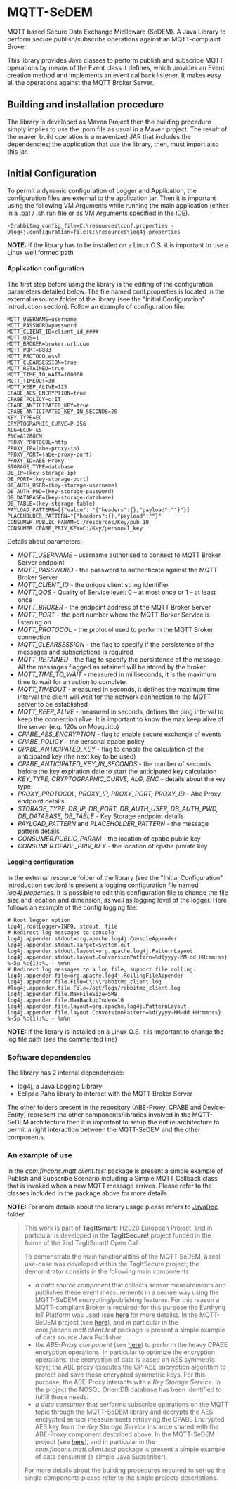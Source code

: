 # MQTT-SeDEM
MQTT based Secure Data Exchange Midlleware (SeDEM). A Java Library to perform secure publish/subscribe operations against an MQTT-complaint Broker.

This library provides Java classes to perform publish and subscribe MQTT operations by means of the Event class it defines, which provides an Event creation method and implements an event callback listener. It makes easy all the operations against the MQTT Broker Server.

## Building and installation procedure
The library is developed as Maven Project then the building procedure simply implies to use the .pom file as usual in a Maven project.
The result of the maven build operation is a mavenized JAR that includes the dependencies; the application that use the library, then, must import also this jar.

## Initial Configuration

To permit a dynamic configuration of Logger and Application, the configuration files are external to the application jar. Then it is important using the following VM Arguments while running the main application (either in a .bat / .sh run file or as VM Arguments specified in the IDE).

    -Drabbitmq_config_file=C:\resources\conf.properties -Dlog4j.configuration=file:C:\resources\log4j.properties

**NOTE:** if the library has to be installed on a Linux O.S. it is important to use a Linux well formed path

#### Application configuration
The first step before using the library is the editing of the configuration parameters detailed below. The file named conf.properties is located in the external resource folder of the library (see the "Initial Configuration" introduction section).  Follow an example of configuration file:

    MQTT_USERNAME=username
    MQTT_PASSWORD=password
    MQTT_CLIENT_ID=client_id_####
    MQTT_QOS=1
    MQTT_BROKER=broker.url.com
    MQTT_PORT=8883
    MQTT_PROTOCOL=ssl
    MQTT_CLEARSESSION=true
    MQTT_RETAINED=true
    MQTT_TIME_TO_WAIT=100000
    MQTT_TIMEOUT=30
    MQTT_KEEP_ALIVE=125
    CPABE_AES_ENCRYPTION=true
    CPABE_POLICY=c:IT
    CPABE_ANTICIPATED_KEY=true
    CPABE_ANTICIPATED_KEY_IN_SECONDS=20
    KEY_TYPE=EC
    CRYPTOGRAPHIC_CURVE=P-256
    ALG=ECDH-ES
    ENC=A128GCM
    PROXY_PROTOCOL=http
    PROXY_IP=(abe-proxy-ip)
    PROXY_PORT=(abe-proxy-port)
    PROXY_ID=ABE-Proxy
    STORAGE_TYPE=database
    DB_IP=(key-storage-ip)
    DB_PORT=(key-storage-port)
    DB_AUTH_USER=(key-storage-username)
    DB_AUTH_PWD=(key-storage-password)
    DB_DATABASE=(key-storage-database)
    DB_TABLE=(key-storage-table)
    PAYLOAD_PATTERN=[{"value": "{"headers":{},"payload":""}"}]
    PLACEHOLDER_PATTERN="{"headers":{},"payload":""}"
    CONSUMER.PUBLIC_PARAM=C:/resources/Key/pub_10
    CONSUMER.CPABE_PRIV_KEY=C:/Key/personal_key
Details about parameters:
-   _MQTT_USERNAME_  - username authorised to connect to MQTT Broker Server endpoint
-   _MQTT_PASSWORD_  - the password to authenticate against the MQTT Broker Server
-   _MQTT_CLIENT_ID_  - the unique client string identifier
-   _MQTT_QOS_  - Quality of Service level: 0 – at most once or 1 – at least once
-   _MQTT_BROKER_  - the endpoint address of the MQTT Broker Server
-   _MQTT_PORT_  - the port number where the MQTT Borker Service is listening on
-   _MQTT_PROTOCOL_  - the protocol used to perform the MQTT Broker connection
-   _MQTT_CLEARSESSION_  - the flag to specify if the persistence of the messages and subscriptions is required
-   _MQTT_RETAINED_  - the flag to specify the persistence of the message. All the messages flagged as retained will be stored by the broker
-   _MQTT_TIME_TO_WAIT_  - measured in milliseconds, it is the maximum time to wait for an action to complete
-   _MQTT_TIMEOUT_  - measured in seconds, it defines the maximum time interval the client will wait for the network connection to the MQTT server to be established
-   _MQTT_KEEP_ALIVE_  - measured in seconds, defines the ping interval to keep the connection alive. It is important to know the max keep alive of the server (e.g. 120s on Mosquitto)
-   _CPABE_AES_ENCRYPTION_  - flag to enable secure exchange of events
-   _CPABE_POLICY_  - the personal cpabe policy
-   _CPABE_ANTICIPATED_KEY_  - flag to enable the calculation of the anticipated key (the next key to be used)
-   _CPABE_ANTICIPATED_KEY_IN_SECONDS_  - the number of seconds before the key expiration date to start the anticipated key calculation
-   _KEY_TYPE, CRYPTOGRAPHIC_CURVE, ALG, ENC_  - details about the key type
-   _PROXY_PROTOCOL, PROXY_IP, PROXY_PORT, PROXY_ID_  - Abe Proxy endpoint details
-   _STORAGE_TYPE, DB_IP, DB_PORT, DB_AUTH_USER, DB_AUTH_PWD, DB_DATABASE, DB_TABLE_  - Key Storage endpoint details
-   _PAYLOAD_PATTERN_  and  _PLACEHOLDER_PATTERN_  - the message pattern details
-   _CONSUMER.PUBLIC_PARAM_  - the location of cpabe public key
-   _CONSUMER.CPABE_PRIV_KEY_  - the location of cpabe private key

#### Logging configuration
In the external resource folder of the library (see the "Initial Configuration" introduction section) is present a logging configuration file named _log4j.properties_. It is possible to edit this configuration file to change the file size and location and dimension, as well as logging level of the logger. Here follows an example of the config logging file:

    # Root logger option
    log4j.rootLogger=INFO, stdout, file
    # Redirect log messages to console
    log4j.appender.stdout=org.apache.log4j.ConsoleAppender
    log4j.appender.stdout.Target=System.out
    log4j.appender.stdout.layout=org.apache.log4j.PatternLayout
    log4j.appender.stdout.layout.ConversionPattern=%d{yyyy-MM-dd HH:mm:ss} %-5p %c{1}:%L - %m%n
    # Redirect log messages to a log file, support file rolling.
    log4j.appender.file=org.apache.log4j.RollingFileAppender
    log4j.appender.file.File=C\:\\rabbitmq_client.log
    #log4j.appender.file.File=/opt/logs/rabbitmq_client.log
    log4j.appender.file.MaxFileSize=5MB
    log4j.appender.file.MaxBackupIndex=10
    log4j.appender.file.layout=org.apache.log4j.PatternLayout
    log4j.appender.file.layout.ConversionPattern=%d{yyyy-MM-dd HH:mm:ss} %-5p %c{1}:%L - %m%n
**NOTE:** if the library is installed on a Linux O.S. it is important to change the log file path (see the commented line)

### Software dependencies

The library has 2 internal dependencies:

-   log4j, a Java Logging Library
-   Eclipse Paho library to interact with the MQTT Broker Server

The other folders present in the repository (ABE-Proxy, CPABE and Device-Entity) represent the other components/libraries involved in the MQTT-SeDEM architecture then it is important to setup the entire architecture to permit a right interaction between the MQTT-SeDEM and the other components.

### An example of use

In the  _com.fincons.mqtt.client.test_  package is present a simple example of Publish and Subscribe Scenario including a Simple MQTT Callback class that is invoked when a new MQTT message arrives. Please refer to the classes included in the package above for more details.

**NOTE:** For more details about the library usage please refers to [JavaDoc](https://github.com/FINCONS-IBD/MQTT-SeDEM/tree/master/MQTT-SeDEM/javadoc) folder.


> This work is part of **TagItSmart!** H2020 European Project, and in particular is developed in the **TagItSecure!** project funded in the frame of the 2nd TagItSmart! Open Call.
>
> To demonstrate the main functionalities of the MQTT SeDEM, a real use-case was developed  within the TagItSecure project; the demonstrator consists in the following main components:
>  -  *a data source component* that collects sensor measurements and publishes these event measurements in a secure way using the MQTT-SeDEM encrypting/publishing features. For this reason a MQTT-compliant Broker is required; for this purpose the Evrthyng IoT Platform was used (see [here](https://evrythng.com/) for more details). In the MQTT-SeDEM project (see [here](https://github.com/FINCONS-IBD/MQTT-SeDEM/tree/master/MQTT-SeDEM)), and in particular in the *com.fincons.mqtt.client.test* package is present a simple example of data source Java Publisher.
>   - *the ABE-Proxy component* (see [here](https://github.com/FINCONS-IBD/MQTT-SeDEM/tree/master/ABE-Proxy)) to perform the heavy CPABE encryption operations. In particular to optimize the encryption operations, the encryption of data is based on AES symmetric keys; the ABE proxy executes the CP-ABE encryption algorithm to protect and save these encrypted symmetric keys. For this purpose, the ABE-Proxy interacts with a *Key Storage Service*. In the project the NOSQL OrientDB database has been identified to fulfill these needs.
>    - *a data consumer* that performs subscribe operations on the MQTT topic through the MQTT-SeDEM library and decrypts the AES encrypted sensor measurements retrieving the CPABE Encrypted AES key from the *Key Storage Service* instance shared with the ABE-Proxy component described above. 
>    In the MQTT-SeDEM  project (see [here](https://github.com/FINCONS-IBD/MQTT-SeDEM/tree/master/MQTT-SeDEM)), and in particular in the *com.fincons.mqtt.client.test* package is present a simple example of data consumer (a simple Java Subscriber).
>    
>    For more details about the building procedures required to set-up the single components please refer to the single projects descriptions.
